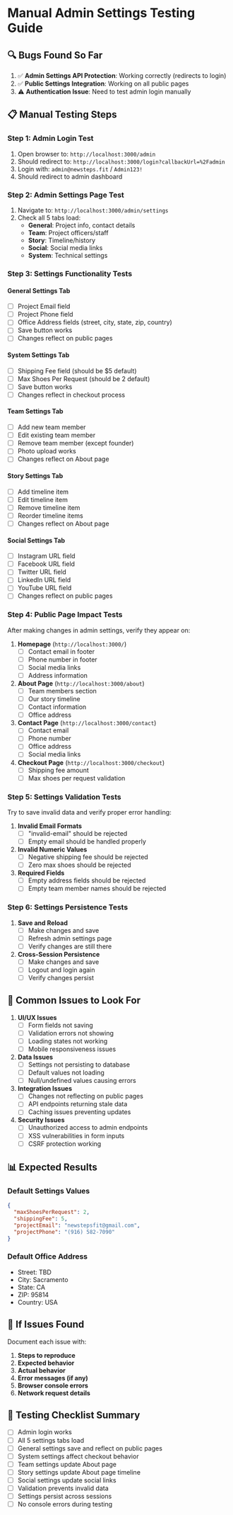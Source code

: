 # Manual Admin Settings Testing Guide

## 🔍 **Bugs Found So Far**
1. ✅ **Admin Settings API Protection**: Working correctly (redirects to login)
2. ✅ **Public Settings Integration**: Working on all public pages
3. ⚠️ **Authentication Issue**: Need to test admin login manually

## 📋 **Manual Testing Steps**

### Step 1: Admin Login Test
1. Open browser to: `http://localhost:3000/admin`
2. Should redirect to: `http://localhost:3000/login?callbackUrl=%2Fadmin`
3. Login with: `admin@newsteps.fit` / `Admin123!`
4. Should redirect to admin dashboard

### Step 2: Admin Settings Page Test
1. Navigate to: `http://localhost:3000/admin/settings`
2. Check all 5 tabs load:
   - **General**: Project info, contact details
   - **Team**: Project officers/staff
   - **Story**: Timeline/history
   - **Social**: Social media links
   - **System**: Technical settings

### Step 3: Settings Functionality Tests

#### **General Settings Tab**
- [ ] Project Email field
- [ ] Project Phone field  
- [ ] Office Address fields (street, city, state, zip, country)
- [ ] Save button works
- [ ] Changes reflect on public pages

#### **System Settings Tab**
- [ ] Shipping Fee field (should be $5 default)
- [ ] Max Shoes Per Request (should be 2 default)
- [ ] Save button works
- [ ] Changes reflect in checkout process

#### **Team Settings Tab**
- [ ] Add new team member
- [ ] Edit existing team member
- [ ] Remove team member (except founder)
- [ ] Photo upload works
- [ ] Changes reflect on About page

#### **Story Settings Tab**
- [ ] Add timeline item
- [ ] Edit timeline item
- [ ] Remove timeline item
- [ ] Reorder timeline items
- [ ] Changes reflect on About page

#### **Social Settings Tab**
- [ ] Instagram URL field
- [ ] Facebook URL field
- [ ] Twitter URL field
- [ ] LinkedIn URL field
- [ ] YouTube URL field
- [ ] Changes reflect on public pages

### Step 4: Public Page Impact Tests

After making changes in admin settings, verify they appear on:

1. **Homepage** (`http://localhost:3000/`)
   - [ ] Contact email in footer
   - [ ] Phone number in footer
   - [ ] Social media links
   - [ ] Address information

2. **About Page** (`http://localhost:3000/about`)
   - [ ] Team members section
   - [ ] Our story timeline
   - [ ] Contact information
   - [ ] Office address

3. **Contact Page** (`http://localhost:3000/contact`)
   - [ ] Contact email
   - [ ] Phone number
   - [ ] Office address
   - [ ] Social media links

4. **Checkout Page** (`http://localhost:3000/checkout`)
   - [ ] Shipping fee amount
   - [ ] Max shoes per request validation

### Step 5: Settings Validation Tests

Try to save invalid data and verify proper error handling:

1. **Invalid Email Formats**
   - [ ] "invalid-email" should be rejected
   - [ ] Empty email should be handled properly

2. **Invalid Numeric Values**
   - [ ] Negative shipping fee should be rejected
   - [ ] Zero max shoes should be rejected

3. **Required Fields**
   - [ ] Empty address fields should be rejected
   - [ ] Empty team member names should be rejected

### Step 6: Settings Persistence Tests

1. **Save and Reload**
   - [ ] Make changes and save
   - [ ] Refresh admin settings page
   - [ ] Verify changes are still there

2. **Cross-Session Persistence**
   - [ ] Make changes and save
   - [ ] Logout and login again
   - [ ] Verify changes persist

## 🐛 **Common Issues to Look For**

1. **UI/UX Issues**
   - [ ] Form fields not saving
   - [ ] Validation errors not showing
   - [ ] Loading states not working
   - [ ] Mobile responsiveness issues

2. **Data Issues**
   - [ ] Settings not persisting to database
   - [ ] Default values not loading
   - [ ] Null/undefined values causing errors

3. **Integration Issues**
   - [ ] Changes not reflecting on public pages
   - [ ] API endpoints returning stale data
   - [ ] Caching issues preventing updates

4. **Security Issues**
   - [ ] Unauthorized access to admin endpoints
   - [ ] XSS vulnerabilities in form inputs
   - [ ] CSRF protection working

## 📊 **Expected Results**

### **Default Settings Values**
```json
{
  "maxShoesPerRequest": 2,
  "shippingFee": 5,
  "projectEmail": "newstepsfit@gmail.com", 
  "projectPhone": "(916) 582-7090"
}
```

### **Default Office Address**
- Street: TBD
- City: Sacramento
- State: CA
- ZIP: 95814
- Country: USA

## 🔧 **If Issues Found**

Document each issue with:
1. **Steps to reproduce**
2. **Expected behavior**
3. **Actual behavior**
4. **Error messages (if any)**
5. **Browser console errors**
6. **Network request details**

## 📝 **Testing Checklist Summary**

- [ ] Admin login works
- [ ] All 5 settings tabs load
- [ ] General settings save and reflect on public pages
- [ ] System settings affect checkout behavior
- [ ] Team settings update About page
- [ ] Story settings update About page timeline
- [ ] Social settings update social links
- [ ] Validation prevents invalid data
- [ ] Settings persist across sessions
- [ ] No console errors during testing
